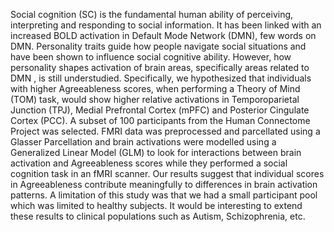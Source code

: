 
Social cognition (SC) is the fundamental human ability of perceiving, interpreting and responding to social information. It has been linked with an increased BOLD activation in Default Mode Network (DMN),  few words on DMN. Personality traits guide how people navigate social situations and have been shown to influence social cognitive ability. However, how personality shapes activation of brain areas, specifically areas related to DMN , is still understudied. Specifically, we hypothesized that individuals with higher Agreeableness scores, when performing a Theory of Mind (TOM) task, would show higher relative activations in Temporoparietal Junction (TPJ), Medial Prefrontal Cortex (mPFC) and Posterior Cingulate Cortex (PCC). A subset of 100 participants from the Human Connectome Project was selected. FMRI data was preprocessed and parcellated using a Glasser Parcellation and brain activations were modelled using a Generalized Linear Model (GLM) to look for                                                                                          interactions between brain activation and Agreeableness scores while they performed a social cognition task in an fMRI scanner. Our results suggest that individual scores in Agreeableness contribute meaningfully to differences in  brain activation patterns. A limitation of this study was that we had a small participant pool which was limited to healthy subjects. It would be interesting to extend these results to clinical populations such as Autism, Schizophrenia, etc.
